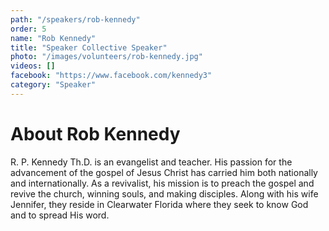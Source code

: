 ```yaml
---
path: "/speakers/rob-kennedy"
order: 5
name: "Rob Kennedy"
title: "Speaker Collective Speaker"
photo: "/images/volunteers/rob-kennedy.jpg"
videos: []
facebook: "https://www.facebook.com/kennedy3"
category: "Speaker"
---
```


# About Rob Kennedy

R. P. Kennedy Th.D. is an evangelist and teacher. His passion for the advancement of the gospel of Jesus Christ has carried him both nationally and internationally. As a revivalist, his mission is to preach the gospel and revive the church, winning souls, and making disciples. Along with his wife Jennifer, they reside in Clearwater Florida where they seek to know God and to spread His word.